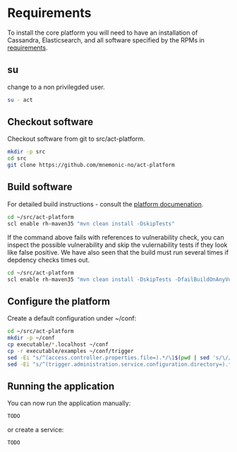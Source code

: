 

# Requirements

To install the core platform you will need to have an installation of Cassandra, Elasticsearch, and all software specified by the RPMs in [requirements](requirements.md).

## su

change to a non privilegded user.

```bash
su - act
```


## Checkout software

Checkout software from git to src/act-platform.

```bash
mkdir -p src
cd src
git clone https://github.com/mnemonic-no/act-platform
```

## Build software

For detailed build instructions - consult the [platform documenation](https://github.com/mnemonic-no/act-platform).

```bash
cd ~/src/act-platform
scl enable rh-maven35 "mvn clean install -DskipTests"
```

If the command above fails with references to vulnerability check, you can inspect the possible vulnerability and skip the vulernability tests if they look like false positive. We have also seen that the build must run several times if depdency checks times out.

```bash
cd ~/src/act-platform
scl enable rh-maven35 "mvn clean install -DskipTests -DfailBuildOnAnyVulnerability=false"
```


## Configure the platform

Create a default configuration under ~/conf:

```bash
cd ~/src/act-platform
mkdir -p ~/conf
cp executable/*.localhost ~/conf
cp -r executable/examples ~/conf/trigger
sed -Ei "s/^(access.controller.properties.file=).*/\1$(pwd | sed 's/\//\\\//g')\/acl.properties.localhost/" application.properties.localhost
sed -Ei "s/^(trigger.administration.service.configuration.directory=).*/\1$(pwd | sed 's/\//\\\//g')\/trigger/" application.properties.localhost

```


## Running the application

You can now run the application manually:

```bash
TODO

```

or create a service:
```bash
TODO

```
